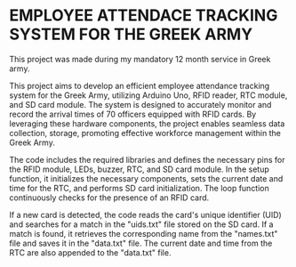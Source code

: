 # EMPLOYEE ATTENDACE TRACKING SYSTEM FOR THE GREEK ARMY 

This project was made during my mandatory 12 month service in Greek army.

This project aims to develop an efficient employee attendance tracking system for the Greek Army, utilizing Arduino Uno, RFID reader, RTC module, and SD card module. The system is designed to accurately monitor and record the arrival times of 70 officers equipped with RFID cards. By leveraging these hardware components, the project enables seamless data collection, storage, promoting effective workforce management within the Greek Army.

The code includes the required libraries and defines the necessary pins for the RFID module, LEDs, buzzer, RTC, and SD card module. In the setup function, it initializes the necessary components, sets the current date and time for the RTC, and performs SD card initialization. The loop function continuously checks for the presence of an RFID card.

If a new card is detected, the code reads the card's unique identifier (UID) and searches for a match in the "uids.txt" file stored on the SD card. If a match is found, it retrieves the corresponding name from the "names.txt" file and saves it in the "data.txt" file. The current date and time from the RTC are also appended to the "data.txt" file.


<!-- <table>
  <tr>
    <td>
      <figure>
        <img src="https://github.com/chrysostomos997/Arduino-Projects/blob/5343e720b6d65f184505c504fae7895be96f2f0a/EMPLOYEE%20ATTENDANCE%20TRACKING%20SYSTEM%20FOR%20THE%20GREEK%20ARMY/uids.jpg" />
        <figcaption></figcaption>
      </figure>
    </td>
    <td>
      <figure>
        <img src="https://github.com/chrysostomos997/Arduino-Projects/blob/5343e720b6d65f184505c504fae7895be96f2f0a/EMPLOYEE%20ATTENDANCE%20TRACKING%20SYSTEM%20FOR%20THE%20GREEK%20ARMY/names.jpg" />
        <figcaption></figcaption>
      </figure>
    </td>
  </tr>
</table>






Overall, this code allows for logging the RFID card UID, associated name, and the timestamp of each card swipe onto the SD card.

Please note that the code snippet provided might require additional setup or modifications to work correctly in your specific Arduino environment.

In conclusion, this project presents an effective solution for monitoring and recording officer arrival times within the Greek Army, utilizing Arduino Uno, RFID reader, RTC module, and SD card module. By leveraging these technologies, the Greek Army can streamline their attendance tracking processes, foster punctuality among officers, and optimize workforce management strategies to ensure operational excellence.
 -->

